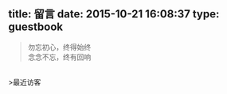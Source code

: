 title: 留言
date: 2015-10-21 16:08:37
type: guestbook
---
<blockquote class="blockquote-center">勿忘初心，终得始终 <br/> 念念不忘，终有回响</blockquote>
<br/>
>最近访客

<div class="ds-recent-visitors" data-num-items="28" data-avatar-size="42" id="ds-recent-visitors"></div>